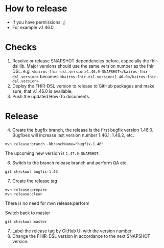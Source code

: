 How to release
==============

* If you have permissions. ;)
* For example v.1.46.0.

# Checks

1. Resolve or release SNAPSHOT dependencies before, especially the fhir-dsl lib. Major versions should use the same version number as the fhir DSL.
   e.g. `<kairos-fhir-dsl.version>1.46.0-SNAPSHOT</kairos-fhir-dsl.version>`
   becomes `<kairos-fhir-dsl.version>1.46.0</kairos-fhir-dsl.version>`
2. Deploy the FHIR-DSL version to release to GitHub packages and make sure, that v.1.46.0 is available.
3. Push the updated How-To documents.

# Release

4. Create the bugfix branch, the release is the first bugfix version 1.46.0. Bugfixes will increase last version number 1.46.1, 1.46.2, etc.

``` 
mvn release:branch -DbranchName="bugfix-1.46" 
```

The upcoming new version is `1.47.0-SNAPSHOT`.

6. Switch to the branch release branch and perform QA etc.

```
git checkout bugfix-1.46
```

7. Create the release tag

``` 
mvn release:prepare
mvn release:clean 
```

There is no need for mvn release:perform 

Switch back to master

```
git checkout master
```

7. Label the release tag by GitHub UI with the version number.
8. Change the FHIR-DSL version in accordance to the next SNAPSHOT version.
